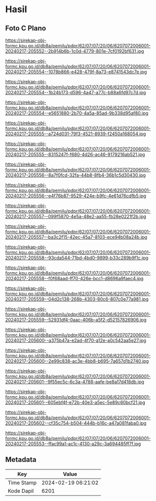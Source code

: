 # Hasil

## Foto C Plano

https://sirekap-obj-formc.kpu.go.id/db8a/pemilu/pdpr/62/07/07/20/06/6207072006001-20240217-205552--2b914b6b-1c0d-4779-801e-7cf0192bf631.jpg

https://sirekap-obj-formc.kpu.go.id/db8a/pemilu/pdpr/62/07/07/20/06/6207072006001-20240217-205554--1078b866-e428-479f-8a73-e8741543dc7e.jpg

https://sirekap-obj-formc.kpu.go.id/db8a/pemilu/pdpr/62/07/07/20/06/6207072006001-20240217-205554--1b24b173-d596-4a47-a77c-b88a6fd97c7d.jpg

https://sirekap-obj-formc.kpu.go.id/db8a/pemilu/pdpr/62/07/07/20/06/6207072006001-20240217-205554--e5651880-2b70-4a5a-85ad-9b338d95af80.jpg

https://sirekap-obj-formc.kpu.go.id/db8a/pemilu/pdpr/62/07/07/20/06/6207072006001-20240217-205555--a724d031-79f3-4521-8939-f2450a168054.jpg

https://sirekap-obj-formc.kpu.go.id/db8a/pemilu/pdpr/62/07/07/20/06/6207072006001-20240217-205555--8315247f-f680-4d26-ac46-9179216ab521.jpg

https://sirekap-obj-formc.kpu.go.id/db8a/pemilu/pdpr/62/07/07/20/06/6207072006001-20240217-205556--8a7f0fcd-32fa-44b8-8fb4-36b1c5d30430.jpg

https://sirekap-obj-formc.kpu.go.id/db8a/pemilu/pdpr/62/07/07/20/06/6207072006001-20240217-205556--e4f76b87-9529-424e-b9fc-4e61d76cdfb5.jpg

https://sirekap-obj-formc.kpu.go.id/db8a/pemilu/pdpr/62/07/07/20/06/6207072006001-20240217-205557--099f5870-4e5a-48e2-aa55-fb28e0221f2b.jpg

https://sirekap-obj-formc.kpu.go.id/db8a/pemilu/pdpr/62/07/07/20/06/6207072006001-20240217-205557--ba3c2f15-42ec-45a7-8103-ece94b08a24b.jpg

https://sirekap-obj-formc.kpu.go.id/db8a/pemilu/pdpr/62/07/07/20/06/6207072006001-20240217-205558--93cda544-71bd-4bd0-9899-b33c289b9f1c.jpg

https://sirekap-obj-formc.kpu.go.id/db8a/pemilu/pdpr/62/07/07/20/06/6207072006001-20240217-205558--f0f68aad-ff70-426e-bcc1-d8696a9faec4.jpg

https://sirekap-obj-formc.kpu.go.id/db8a/pemilu/pdpr/62/07/07/20/06/6207072006001-20240217-205559--04d2c138-268b-4303-80c6-807c0e77a981.jpg

https://sirekap-obj-formc.kpu.go.id/db8a/pemilu/pdpr/62/07/07/20/06/6207072006001-20240217-205559--52931df4-0aac-406b-a5f2-d52157826906.jpg

https://sirekap-obj-formc.kpu.go.id/db8a/pemilu/pdpr/62/07/07/20/06/6207072006001-20240217-205600--a375b47a-e2ad-4f70-a12e-a0c542aa5e27.jpg

https://sirekap-obj-formc.kpu.go.id/db8a/pemilu/pdpr/62/07/07/20/06/6207072006001-20240217-205600--2e99c838-ac3e-4bb8-b695-7a657d1b2740.jpg

https://sirekap-obj-formc.kpu.go.id/db8a/pemilu/pdpr/62/07/07/20/06/6207072006001-20240217-205601--9f55ec5c-6c3a-4788-aafe-be8a17d418db.jpg

https://sirekap-obj-formc.kpu.go.id/db8a/pemilu/pdpr/62/07/07/20/06/6207072006001-20240217-205601--605ebf4f-e72b-40e3-a5ec-5e89c60bcf21.jpg

https://sirekap-obj-formc.kpu.go.id/db8a/pemilu/pdpr/62/07/07/20/06/6207072006001-20240217-205602--cf35c754-b504-444b-b16c-a47a081faba0.jpg

https://sirekap-obj-formc.kpu.go.id/db8a/pemilu/pdpr/62/07/07/20/06/6207072006001-20240217-205553--ffac99a1-ac1c-4130-a29c-3a694485ff7f.jpg


## Metadata

| Key        | Value               |
| ---------- | ------------------- |
| Time Stamp | 2024-02-19 06:21:02 |
| Kode Dapil | 6201                |



